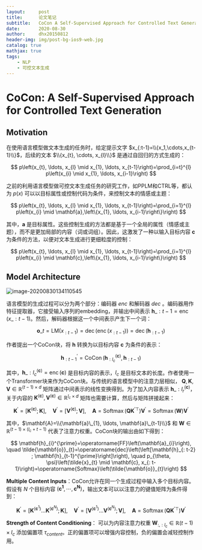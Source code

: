 ```yaml
---
layout:     post
title:      论文笔记
subtitle:   CoCon A Self-Supervised Approach for Controlled Text Generation
date:       2020-08-30
author:     dhx20150812
header-img: img/post-bg-ios9-web.jpg
catalog: true
mathjax: true
tags:
    - NLP
    - 可控文本生成
---
```



# CoCon: A Self-Supervised Approach for Controlled Text Generation

## Motivation

在使用语言模型做文本生成的任务时，给定提示文字 $x_{:t-1}=\\{x_1,\cdots,x_{t-1}\\}$，后续的文本 $\\{x_{t}, \cdots, x_{l}\\}$ 是通过自回归的方式生成的：

$$
p\left(x_{t}, \ldots, x_{l} \mid x_{1}, \ldots, x_{t-1}\right)=\prod_{i=t}^{l} p\left(x_{i} \mid x_{1}, \ldots, x_{i-1}\right)
$$

之前的利用语言模型做可控文本生成任务的研究工作，如PPLM和CTRL等，都认为 $p(x)$ 可以以目标属性或控制代码为条件，来控制文本的情感或主题：

$$
p\left(x_{t}, \ldots, x_{l} \mid x_{1}, \ldots, x_{t-1}\right)=\prod_{i=1}^{l} p\left(x_{i} \mid \mathbf{a},\left\{x_{1}, \ldots, x_{i-1}\right\}\right)
$$

其中，$\mathbf{a}$ 是目标属性。这些控制生成的方法都是基于一个全局的属性（情感或主题），而不是更加局部的内容（词或词组）。因此，这激发了一种以输入目标内容 $\mathbf{c}$ 为条件的方法，以便对文本生成进行更细粒度的控制：

$$
p\left(x_{t}, \ldots, x_{l} \mid x_{1}, \ldots, x_{t-1}\right)=\prod_{i=1}^{l} p\left(x_{i} \mid \mathbf{c},\left\{x_{1}, \ldots, x_{i-1}\right\}\right)
$$


## Model Architecture

![image-20200830134110545](https://note.youdao.com/yws/api/personal/file/WEB90d6b8caea48142994e36adeebc23624?method=download&shareKey=bd86a46bdbcbac9cc8827cbc7fecfc4b)

语言模型的生成过程可以分为两个部分：编码器 $enc$ 和解码器 $dec$ 。编码器用作特征提取器，它接受输入序列的embedding，并输出中间表示 $\mathbf{h}\_{: t-1}=\operatorname{enc}\left(x\_{: t-1}\right)$。然后，解码器根据这一个中间表示产生下一个词：

$$
\mathbf{o}\_{t}=\mathrm{LM}\left(x_{: t-1}\right)=\operatorname{dec}\left(\operatorname{enc}\left(x_{: t-1}\right)\right)=\operatorname{dec}\left(\mathbf{h}_{: t-1}\right)
$$

作者提出一个CoCon块，将 $\mathbf{h}$ 转换为以目标内容 $\mathbf{c}$ 为条件的表示：

$$
\mathbf{h}_{: t-1}^{\prime}=\operatorname{CoCon}\left(\mathbf{h}_{: l_{c}}^{(\mathbf{c})}, \mathbf{h}_{: t-1}\right)
$$

其中，$\mathbf{h}\_{: l_{c}}^{(\mathbf{c})}=\operatorname{enc}(\mathbf{c})$ 是目标内容的表示，$l_c$ 是目标文本的长度。作者使用一个Transformer块来作为CoCon块。与传统的语言模型中的注意力层相似， $\mathbf{Q}, \mathbf{K}, \mathbf{V} \in \mathbb{R}^{(t-1) \times d}$ 矩阵通过中间表示的线性变换得到。为了加入内容表示 $\mathbf{h}\_{: l_{r}}^{(\mathbf{c})}$，关于内容的 $\mathbf{K}^{(\mathbf{c})}, \mathbf{V}^{(\mathbf{c})} \in \mathbb{R}^{l_{c} \times d}$ 矩阵也需要计算，然后与矩阵拼接起来：

$$
\mathbf{K}^{\prime}=\left[\mathbf{K}^{(\mathbf{c})} ; \mathbf{K}\right], \quad \mathbf{V}^{\prime}=\left[\mathbf{V}^{(\mathbf{c})} ; \mathbf{V}\right], \quad \mathbf{A}=\operatorname{Softmax}\left(\mathbf{Q} \mathbf{K}^{\prime \top}\right) \mathbf{V}^{\prime}=\operatorname{Softmax}(\mathbf{W}) \mathbf{V}^{\prime}
$$

其中，$\mathbf{A}=\\{\mathbf{a}\_{1}, \ldots, \mathbf{a}\_{t-1}\\}$ 和 $\mathbf{W} \in \mathbb{R}^{(t-1) \times\left(l_{c}+t-1\right)}$ 代表了注意力权重。CoCon块的输出由如下得到：

$$
\mathbf{h}_{i}^{\prime}=\operatorname{FF}\left(\mathbf{a}_{i}\right), \quad \tilde{\mathbf{o}}_{t}=\operatorname{dec}\left(\left[\mathbf{h}_{: t-2} ; \mathbf{h}_{t-1}^{\prime}\right]\right), \quad p_{\theta, \psi}\left(\tilde{x}_{t} \mid \mathbf{c}, x_{: t-1}\right)=\operatorname{Softmax}\left(\tilde{\mathbf{o}}_{t}\right)
$$


**Multiple Content Inputs**：CoCon允许在同一个生成过程中输入多个目标内容。假设有 $N$ 个目标内容 $\left(\mathbf{c^1},\cdots,\mathbf{c^N}\right)$，输出文本可以以注意力的键值矩阵为条件得到：

$$
\mathbf{K}^{\prime}=\left[\mathbf{K}^{\left(\mathbf{c}^{1}\right)} \ldots \mathbf{K}^{\left(\mathbf{c}^{N}\right)} ; \mathbf{K}\right], \quad \mathbf{V}^{\prime}=\left[\mathbf{V}^{\left(\mathbf{c}^{1}\right)} \ldots \mathbf{V}^{\left(\mathbf{c}^{N}\right)} ; \mathbf{V}\right], \quad \mathbf{A}=\operatorname{Softmax}\left(\mathbf{Q} \mathbf{K}^{\prime \top}\right) \mathbf{V}^{\prime}
$$


**Strength of Content Conditioning**： 可以为内容注意力权重 $\mathbf{W}_{:,: l_{c}} \in \mathbb{R}(t-1) \times l_{c}$ 添加偏置项 $\tau_{content}$。正的偏置项可以增强内容控制，负的偏置会减轻控制作用。

